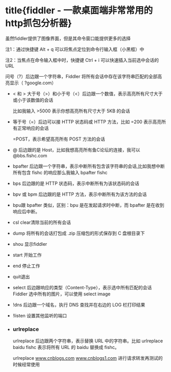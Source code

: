 # title{fiddler - 一款桌面端非常常用的http抓包分析器}

虽然fiddler提供了图像界面，但是其命令窗口能提供更多的选择

注1：通过快捷键 Alt + q 可以将焦点定位到命令行输入框（小黑框）中

注2：当焦点在命令输入框中时，快捷键 Ctrl + i 可以快速插入当前选中会话的 URL

问号（?）后边跟一个字符串，Fiddler 将所有会话中存在该字符串匹配的全部高亮显示（ ?google.com）

* < 和 >    大于号（>）和小于号（<）后边跟一个数值，表示高亮所有尺寸大于或小于该数值的会话

  比如我输入 >5000  表示你想高亮所有尺寸大于 5KB 的会话

* 等于号（=）后边可以接 HTTP 状态码或 HTTP 方法，比如 =200 表示高亮所有正常响应的会话

  =POST，表示希望高亮所有 POST 方法的会话

* @ 后边跟的是 Host，比如我想高亮所有鱼C论坛的连接，我可以 @bbs.fishc.com

* bpafter 后边跟一个字符串，表示中断所有包含该字符串的会话,比如我想中断所有包含 fishc 的响应那么我输入 bpafter fishc

* bps 后边跟的是 HTTP 状态码，表示中断所有为该状态码的会话

* bpv 或 bpm 后边跟的是 HTTP 方法，表示中断所有为该方法的会话

* bpu跟 bpafter 类似，区别：bpu 是在发起请求时中断，而 bpafter 是在收到响应后中断。

* csl clear清除当前的所有会话

* dump 将所有的会话打包成 .zip 压缩包的形式保存到 C 盘根目录下

* shou  显示fiddler

* start 开始工作

* end 停止工作

* quit退出

* select 后边跟响应的类型（Content-Type），表示选中所有匹配的会话  Fiddler 选中所有的图片，可以使用 select image

* !dns 后边跟一个域名，执行 DNS 查找并在右边的 LOG 栏打印结果

* !listen 设置其他监听的端口

* ### urlreplace

  urlreplace 后边跟两个字符串，表示替换 URL 中的字符串。比如 urlreplace baidu fishc 表示将所有 URL 的 baidu 替换成 fishc。

  urlreplace www.cnblogs.com www.cnblogs1.com 进行请求转发再测试的时候经常使用

  